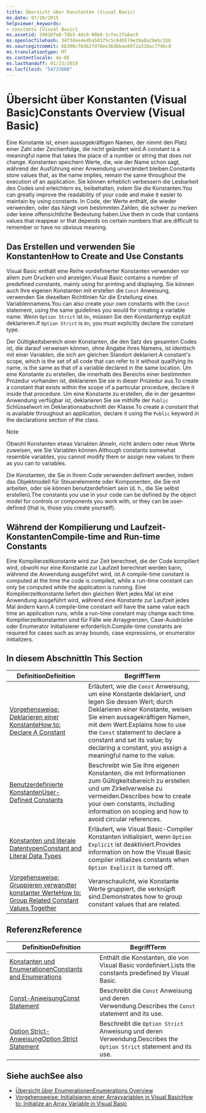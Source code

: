 ```yaml
---
title: Übersicht über Konstanten (Visual Basic)
ms.date: 07/20/2015
helpviewer_keywords:
- constants [Visual Basic]
ms.assetid: 29016fe8-78b3-4dc8-90b8-1cfec2fa8ac9
ms.openlocfilehash: 34f3dee4edba58375c5c84b579e39a8a29ebc1bb
ms.sourcegitcommit: 6b308cf6d627d78ee36dbbae8972a310ac7fd6c8
ms.translationtype: MT
ms.contentlocale: de-DE
ms.lasthandoff: 01/23/2019
ms.locfileid: "54737688"
---
```

# <a name="constants-overview-visual-basic"></a><span data-ttu-id="f3d36-102">Übersicht über Konstanten (Visual Basic)</span><span class="sxs-lookup"><span data-stu-id="f3d36-102">Constants Overview (Visual Basic)</span></span>
<span data-ttu-id="f3d36-103">Eine Konstante ist, einen aussagekräftigen Namen, der nimmt den Platz einer Zahl oder Zeichenfolge, die nicht geändert wird.</span><span class="sxs-lookup"><span data-stu-id="f3d36-103">A constant is a meaningful name that takes the place of a number or string that does not change.</span></span> <span data-ttu-id="f3d36-104">Konstanten speichern Werte, die, wie der Name schon sagt, während der Ausführung einer Anwendung unverändert bleiben.</span><span class="sxs-lookup"><span data-stu-id="f3d36-104">Constants store values that, as the name implies, remain the same throughout the execution of an application.</span></span> <span data-ttu-id="f3d36-105">Sie können erheblich verbessern die Lesbarkeit des Codes und erleichtern es, beibehalten, indem Sie die Konstanten.</span><span class="sxs-lookup"><span data-stu-id="f3d36-105">You can greatly improve the readability of your code and make it easier to maintain by using constants.</span></span> <span data-ttu-id="f3d36-106">In Code, der Werte enthält, die wieder verwenden, oder das hängt vom bestimmten Zahlen, die schwer zu merken oder keine offensichtliche Bedeutung haben.</span><span class="sxs-lookup"><span data-stu-id="f3d36-106">Use them in code that contains values that reappear or that depends on certain numbers that are difficult to remember or have no obvious meaning.</span></span>  
  
## <a name="how-to-create-and-use-constants"></a><span data-ttu-id="f3d36-107">Das Erstellen und verwenden Sie Konstanten</span><span class="sxs-lookup"><span data-stu-id="f3d36-107">How to Create and Use Constants</span></span>  
 <span data-ttu-id="f3d36-108">Visual Basic enthält eine Reihe vordefinierter Konstanten verwenden vor allem zum Drucken und anzeigen.</span><span class="sxs-lookup"><span data-stu-id="f3d36-108">Visual Basic contains a number of predefined constants, mainly using for printing and displaying.</span></span> <span data-ttu-id="f3d36-109">Sie können auch Ihre eigenen Konstanten mit erstellen die `Const` Anweisung, verwenden Sie dieselben Richtlinien für die Erstellung eines Variablennamens.</span><span class="sxs-lookup"><span data-stu-id="f3d36-109">You can also create your own constants with the `Const` statement, using the same guidelines you would for creating a variable name.</span></span> <span data-ttu-id="f3d36-110">Wenn `Option Strict` ist `On`, müssen Sie den Konstantentyp explizit deklarieren.</span><span class="sxs-lookup"><span data-stu-id="f3d36-110">If `Option Strict` is `On`, you must explicitly declare the constant type.</span></span>  
  
 <span data-ttu-id="f3d36-111">Der Gültigkeitsbereich einer Konstanten, die den Satz des gesamten Codes ist, die darauf verweisen können, ohne Angabe ihres Namens, ist identisch mit einer Variablen, die sich am gleichen Standort deklariert.</span><span class="sxs-lookup"><span data-stu-id="f3d36-111">A constant's scope, which is the set of all code that can refer to it without qualifying its name, is the same as that of a variable declared in the same location.</span></span> <span data-ttu-id="f3d36-112">Um eine Konstante zu erstellen, die innerhalb des Bereichs einer bestimmten Prozedur vorhanden ist, deklarieren Sie sie in dieser Prozedur aus.</span><span class="sxs-lookup"><span data-stu-id="f3d36-112">To create a constant that exists within the scope of a particular procedure, declare it inside that procedure.</span></span> <span data-ttu-id="f3d36-113">Um eine Konstante zu erstellen, die in der gesamten Anwendung verfügbar ist, deklarieren Sie sie mithilfe der `Public` Schlüsselwort im Deklarationsabschnitt der Klasse.</span><span class="sxs-lookup"><span data-stu-id="f3d36-113">To create a constant that is available throughout an application, declare it using the `Public` keyword in the declarations section of the class.</span></span>  
  
> [!NOTE]
>  <span data-ttu-id="f3d36-114">Obwohl Konstanten etwas Variablen ähneln, nicht ändern oder neue Werte zuweisen, wie Sie Variablen können.</span><span class="sxs-lookup"><span data-stu-id="f3d36-114">Although constants somewhat resemble variables, you cannot modify them or assign new values to them as you can to variables.</span></span>  
  
 <span data-ttu-id="f3d36-115">Die Konstanten, die Sie in Ihrem Code verwenden definiert werden, indem das Objektmodell für Steuerelemente oder Komponenten, die Sie mit arbeiten, oder sie können benutzerdefiniert sein (d. h., die Sie selbst erstellen).</span><span class="sxs-lookup"><span data-stu-id="f3d36-115">The constants you use in your code can be defined by the object model for controls or components you work with, or they can be user-defined (that is, those you create yourself).</span></span>  
  
## <a name="compile-time-and-run-time-constants"></a><span data-ttu-id="f3d36-116">Während der Kompilierung und Laufzeit-Konstanten</span><span class="sxs-lookup"><span data-stu-id="f3d36-116">Compile-time and Run-time Constants</span></span>  
 <span data-ttu-id="f3d36-117">Eine Kompilierzeitkonstante wird zur Zeit berechnet, die der Code kompiliert wird, obwohl nur eine Konstante zur Laufzeit berechnet werden kann, während die Anwendung ausgeführt wird, ist.</span><span class="sxs-lookup"><span data-stu-id="f3d36-117">A compile-time constant is computed at the time the code is compiled, while a run-time constant can only be computed while the application is running.</span></span> <span data-ttu-id="f3d36-118">Eine Kompilierzeitkonstante liefert den gleichen Wert jedes Mal ist eine Anwendung ausgeführt wird, während eine Konstante zur Laufzeit jedes Mal ändern kann.</span><span class="sxs-lookup"><span data-stu-id="f3d36-118">A compile-time constant will have the same value each time an application runs, while a run-time constant may change each time.</span></span> <span data-ttu-id="f3d36-119">Kompilierzeitkonstanten sind für Fälle wie Arraygrenzen, Case-Ausdrücke oder Enumerator Initialisierer erforderlich.</span><span class="sxs-lookup"><span data-stu-id="f3d36-119">Compile-time constants are required for cases such as array bounds, case expressions, or enumerator initializers.</span></span>  
  
## <a name="in-this-section"></a><span data-ttu-id="f3d36-120">In diesem Abschnitt</span><span class="sxs-lookup"><span data-stu-id="f3d36-120">In This Section</span></span>  
  
|<span data-ttu-id="f3d36-121">Definition</span><span class="sxs-lookup"><span data-stu-id="f3d36-121">Definition</span></span>|<span data-ttu-id="f3d36-122">Begriff</span><span class="sxs-lookup"><span data-stu-id="f3d36-122">Term</span></span>|  
|---|---|  
|[<span data-ttu-id="f3d36-123">Vorgehensweise: Deklarieren einer Konstante</span><span class="sxs-lookup"><span data-stu-id="f3d36-123">How to: Declare A Constant</span></span>](../../../../visual-basic/programming-guide/language-features/constants-enums/how-to-declare-a-constant.md)|<span data-ttu-id="f3d36-124">Erläutert, wie die `Const` Anweisung, um eine Konstante deklariert, und legen Sie dessen Wert; durch Deklarieren einer Konstante, weisen Sie einen aussagekräftigen Namen, mit dem Wert.</span><span class="sxs-lookup"><span data-stu-id="f3d36-124">Explains how to use the `Const` statement to declare a constant and set its value; by declaring a constant, you assign a meaningful name to the value.</span></span>|  
|[<span data-ttu-id="f3d36-125">Benutzerdefinierte Konstanten</span><span class="sxs-lookup"><span data-stu-id="f3d36-125">User-Defined Constants</span></span>](../../../../visual-basic/programming-guide/language-features/constants-enums/user-defined-constants.md)|<span data-ttu-id="f3d36-126">Beschreibt wie Sie Ihre eigenen Konstanten, die mit Informationen zum Gültigkeitsbereich zu erstellen und um Zirkelverweise zu vermeiden.</span><span class="sxs-lookup"><span data-stu-id="f3d36-126">Describes how to create your own constants, including information on scoping and how to avoid circular references.</span></span>|  
|[<span data-ttu-id="f3d36-127">Konstanten und literale Datentypen</span><span class="sxs-lookup"><span data-stu-id="f3d36-127">Constant and Literal Data Types</span></span>](../../../../visual-basic/programming-guide/language-features/constants-enums/constant-and-literal-data-types.md)|<span data-ttu-id="f3d36-128">Erläutert, wie Visual Basic-Compiler Konstanten initialisiert, wenn `Option Explicit` ist deaktiviert.</span><span class="sxs-lookup"><span data-stu-id="f3d36-128">Provides information on how the Visual Basic compiler initializes constants when `Option Explicit` is turned off.</span></span>|  
|[<span data-ttu-id="f3d36-129">Vorgehensweise: Gruppieren verwandter konstanter Werte</span><span class="sxs-lookup"><span data-stu-id="f3d36-129">How to: Group Related Constant Values Together</span></span>](../../../../visual-basic/programming-guide/language-features/constants-enums/how-to-group-related-constant-values-together.md)|<span data-ttu-id="f3d36-130">Veranschaulicht, wie Konstante Werte gruppiert, die verknüpft sind.</span><span class="sxs-lookup"><span data-stu-id="f3d36-130">Demonstrates how to group constant values that are related.</span></span>|  
  
## <a name="reference"></a><span data-ttu-id="f3d36-131">Referenz</span><span class="sxs-lookup"><span data-stu-id="f3d36-131">Reference</span></span>  
  
|<span data-ttu-id="f3d36-132">Definition</span><span class="sxs-lookup"><span data-stu-id="f3d36-132">Definition</span></span>|<span data-ttu-id="f3d36-133">Begriff</span><span class="sxs-lookup"><span data-stu-id="f3d36-133">Term</span></span>|  
|---|---|  
|[<span data-ttu-id="f3d36-134">Konstanten und Enumerationen</span><span class="sxs-lookup"><span data-stu-id="f3d36-134">Constants and Enumerations</span></span>](../../../../visual-basic/language-reference/constants-and-enumerations.md)|<span data-ttu-id="f3d36-135">Enthält die Konstanten, die von Visual Basic vordefiniert.</span><span class="sxs-lookup"><span data-stu-id="f3d36-135">Lists the constants predefined by Visual Basic.</span></span>|  
|[<span data-ttu-id="f3d36-136">Const-Anweisung</span><span class="sxs-lookup"><span data-stu-id="f3d36-136">Const Statement</span></span>](../../../../visual-basic/language-reference/statements/const-statement.md)|<span data-ttu-id="f3d36-137">Beschreibt die `Const` Anweisung und deren Verwendung.</span><span class="sxs-lookup"><span data-stu-id="f3d36-137">Describes the `Const` statement and its use.</span></span>|  
|[<span data-ttu-id="f3d36-138">Option Strict-Anweisung</span><span class="sxs-lookup"><span data-stu-id="f3d36-138">Option Strict Statement</span></span>](../../../../visual-basic/language-reference/statements/option-strict-statement.md)|<span data-ttu-id="f3d36-139">Beschreibt die `Option Strict` Anweisung und deren Verwendung.</span><span class="sxs-lookup"><span data-stu-id="f3d36-139">Describes the `Option Strict` statement and its use.</span></span>|  
  
## <a name="see-also"></a><span data-ttu-id="f3d36-140">Siehe auch</span><span class="sxs-lookup"><span data-stu-id="f3d36-140">See also</span></span>
- [<span data-ttu-id="f3d36-141">Übersicht über Enumerationen</span><span class="sxs-lookup"><span data-stu-id="f3d36-141">Enumerations Overview</span></span>](../../../../visual-basic/programming-guide/language-features/constants-enums/enumerations-overview.md)
- [<span data-ttu-id="f3d36-142">Vorgehensweise: Initialisieren einer Arrayvariablen in Visual Basic</span><span class="sxs-lookup"><span data-stu-id="f3d36-142">How to: Initialize an Array Variable in Visual Basic</span></span>](../../../../visual-basic/programming-guide/language-features/arrays/how-to-initialize-an-array-variable.md)
